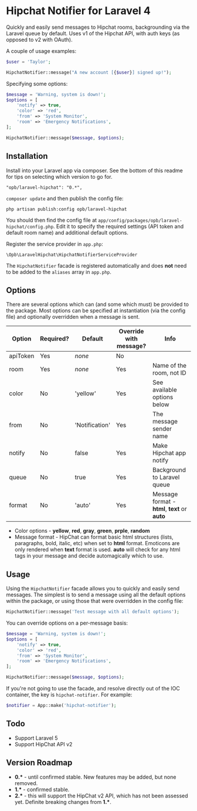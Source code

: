 Hipchat Notifier for Laravel 4
==============================

Quickly and easily send messages to Hipchat rooms, backgrounding via the Laravel queue by default. Uses v1 of the Hipchat API, with auth keys (as opposed to v2 with OAuth).

A couple of usage examples:

```php
$user = 'Taylor';

HipchatNotifier::message("A new account [{$user}] signed up!");
```

Specifying some options:

```php
$message = 'Warning, system is down!';
$options = [
	'notify' => true, 
	'color' => 'red',
	'from' => 'System Monitor',
	'room' => 'Emergency Notifications',
];

HipchatNotifier::message($message, $options);
```

Installation
------------

Install into your Laravel app via composer. See the bottom of this readme for tips on selecting which version to go for.

```
"opb/laravel-hipchat": "0.*",
```

`composer update` and then publish the config file:

```
php artisan publish:config opb/laravel-hipchat
```

You should then find the config file at `app/config/packages/opb/laravel-hipchat/config.php`. Edit it to specify the required settings (API token and default room name) and additional default options.

Register the service provider in `app.php`:

```
\Opb\LaravelHipchat\HipchatNotifierServiceProvider
```

The `HipchatNotifier` facade is registered automatically and does **not** need to be added to the `aliases` array in `app.php`.

Options
-------

There are several options which can (and some which must) be provided to the package. Most options can be specified at instantiation (via the config file) and optionally overridden when a message is sent.

| Option | Required? | Default | Override with message? | Info |
|--------|-----------|---------|------------------------|------|
| apiToken | Yes | *none* | No |  |
| room | Yes | *none* | Yes | Name of the room, not ID |
| color | No | 'yellow' | Yes | See available options below |
| from | No | 'Notification' | Yes | The message sender name |
| notify | No | false | Yes | Make Hipchat app notify |
| queue | No | true | Yes | Background to Laravel queue |
| format | No | 'auto' | Yes | Message format - **html**, **text** or **auto** |


- Color options - **yellow**, **red**, **gray**, **green**, **prple**, **random**
- Message format - HipChat can format basic html structures (lists, paragraphs, bold, italic, etc) when set to **html** format. Emoticons are only rendered when **text** format is used. **auto** will check for any html tags in your message and decide automagically which to use.

Usage
-----
Using the `HipchatNotifier` facade allows you to quickly and easily send messages. The simplest is to send a message using all the default options within the package, or using those that were overridden in the config file:

```php
HipchatNotifier::message('Test message with all default options');
```

You can override options on a per-message basis:

```php
$message = 'Warning, system is down!';
$options = [
	'notify' => true, 
	'color' => 'red',
	'from' => 'System Monitor',
	'room' => 'Emergency Notifications',
];

HipchatNotifier::message($message, $options);
```

If you're not going to use the facade, and resolve directly out of the IOC container, the key is `hipchat-notifier`. For example:

```php
$notifier = App::make('hipchat-notifier');
```

Todo
-------

- Support Laravel 5
- Support HipChat API v2

Version Roadmap
--------

- **0.\*** - until confirmed stable. New features may be added, but none removed.
- **1.\*** - confirmed stable.
- **2.\*** - this will support the HipChat v2 API, which has not been assessed yet. Definite breaking changes from **1.\***.
